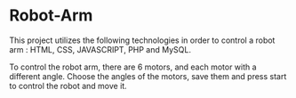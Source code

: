 # Robot-Arm
This project utilizes the following technologies in order to control a robot arm : HTML, CSS, JAVASCRIPT, PHP and MySQL.

To control the robot arm, there are 6 motors, and each motor with a different angle. Choose the angles of the motors, save them and press start to control the robot and move it.



